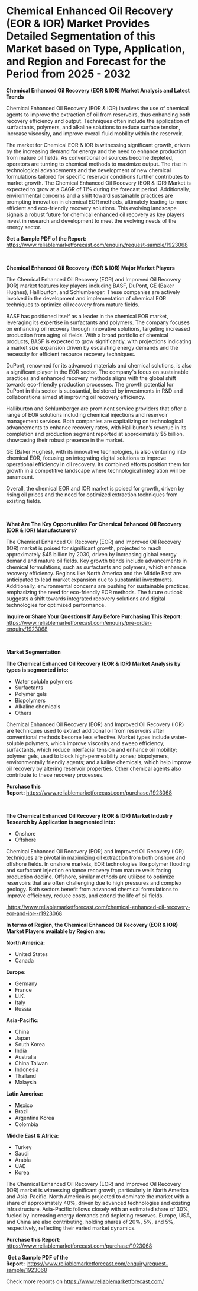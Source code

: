 <p><h1>Chemical Enhanced Oil Recovery (EOR & IOR) Market Provides Detailed Segmentation of this Market based on Type, Application, and Region and Forecast for the Period from 2025 - 2032</h1></p><p><strong>Chemical Enhanced Oil Recovery (EOR & IOR) Market Analysis and Latest Trends</strong></p>
<p><p>Chemical Enhanced Oil Recovery (EOR & IOR) involves the use of chemical agents to improve the extraction of oil from reservoirs, thus enhancing both recovery efficiency and output. Techniques often include the application of surfactants, polymers, and alkaline solutions to reduce surface tension, increase viscosity, and improve overall fluid mobility within the reservoir. </p><p>The market for Chemical EOR & IOR is witnessing significant growth, driven by the increasing demand for energy and the need to enhance production from mature oil fields. As conventional oil sources become depleted, operators are turning to chemical methods to maximize output. The rise in technological advancements and the development of new chemical formulations tailored for specific reservoir conditions further contributes to market growth. The Chemical Enhanced Oil Recovery (EOR & IOR) Market is expected to grow at a CAGR of 11% during the forecast period. Additionally, environmental concerns and a shift toward sustainable practices are prompting innovation in chemical EOR methods, ultimately leading to more efficient and eco-friendly recovery solutions. This evolving landscape signals a robust future for chemical enhanced oil recovery as key players invest in research and development to meet the evolving needs of the energy sector.</p></p>
<p><strong>Get a Sample PDF of the Report:&nbsp;</strong> <a href="https://www.reliablemarketforecast.com/enquiry/request-sample/1923068?utm_campaign=2803&utm_medium=2&utm_source=Github&utm_content=ia&utm_term=03042025&utm_id=chemical-enhanced-oil-recovery-eor-ior">https://www.reliablemarketforecast.com/enquiry/request-sample/1923068</a></p>
<p>&nbsp;</p>
<p><strong>Chemical Enhanced Oil Recovery (EOR & IOR) Major Market Players</strong></p>
<p><p>The Chemical Enhanced Oil Recovery (EOR) and Improved Oil Recovery (IOR) market features key players including BASF, DuPont, GE (Baker Hughes), Halliburton, and Schlumberger. These companies are actively involved in the development and implementation of chemical EOR techniques to optimize oil recovery from mature fields.</p><p>BASF has positioned itself as a leader in the chemical EOR market, leveraging its expertise in surfactants and polymers. The company focuses on enhancing oil recovery through innovative solutions, targeting increased production from aging oil fields. With a broad portfolio of chemical products, BASF is expected to grow significantly, with projections indicating a market size expansion driven by escalating energy demands and the necessity for efficient resource recovery techniques. </p><p>DuPont, renowned for its advanced materials and chemical solutions, is also a significant player in the EOR sector. The company's focus on sustainable practices and enhanced recovery methods aligns with the global shift towards eco-friendly production processes. The growth potential for DuPont in this sector is substantial, bolstered by investments in R&D and collaborations aimed at improving oil recovery efficiency.</p><p>Halliburton and Schlumberger are prominent service providers that offer a range of EOR solutions including chemical injections and reservoir management services. Both companies are capitalizing on technological advancements to enhance recovery rates, with Halliburton’s revenue in its completion and production segment reported at approximately $5 billion, showcasing their robust presence in the market.</p><p>GE (Baker Hughes), with its innovative technologies, is also venturing into chemical EOR, focusing on integrating digital solutions to improve operational efficiency in oil recovery. Its combined efforts position them for growth in a competitive landscape where technological integration will be paramount. </p><p>Overall, the chemical EOR and IOR market is poised for growth, driven by rising oil prices and the need for optimized extraction techniques from existing fields.</p></p>
<p>&nbsp;</p>
<p><strong>What Are The Key Opportunities For Chemical Enhanced Oil Recovery (EOR & IOR) Manufacturers?</strong></p>
<p><p>The Chemical Enhanced Oil Recovery (EOR) and Improved Oil Recovery (IOR) market is poised for significant growth, projected to reach approximately $45 billion by 2030, driven by increasing global energy demand and mature oil fields. Key growth trends include advancements in chemical formulations, such as surfactants and polymers, which enhance recovery efficiency. Regions like North America and the Middle East are anticipated to lead market expansion due to substantial investments. Additionally, environmental concerns are pushing for sustainable practices, emphasizing the need for eco-friendly EOR methods. The future outlook suggests a shift towards integrated recovery solutions and digital technologies for optimized performance.</p></p>
<p><strong>Inquire or Share Your Questions If Any Before Purchasing This Report:</strong> <a href="https://www.reliablemarketforecast.com/enquiry/pre-order-enquiry/1923068?utm_campaign=2803&utm_medium=2&utm_source=Github&utm_content=ia&utm_term=03042025&utm_id=chemical-enhanced-oil-recovery-eor-ior">https://www.reliablemarketforecast.com/enquiry/pre-order-enquiry/1923068</a></p>
<p>&nbsp;</p>
<p><strong>Market Segmentation</strong></p>
<p><strong>The Chemical Enhanced Oil Recovery (EOR & IOR) Market Analysis by types is segmented into:</strong></p>
<p><ul><li>Water soluble polymers</li><li>Surfactants</li><li>Polymer gels</li><li>Biopolymers</li><li>Alkaline chemicals</li><li>Others</li></ul></p>
<p><p>Chemical Enhanced Oil Recovery (EOR) and Improved Oil Recovery (IOR) are techniques used to extract additional oil from reservoirs after conventional methods become less effective. Market types include water-soluble polymers, which improve viscosity and sweep efficiency; surfactants, which reduce interfacial tension and enhance oil mobility; polymer gels, used to block high-permeability zones; biopolymers, environmentally friendly agents; and alkaline chemicals, which help improve oil recovery by altering reservoir properties. Other chemical agents also contribute to these recovery processes.</p></p>
<p><strong>Purchase this Report:&nbsp;</strong><a href="https://www.reliablemarketforecast.com/purchase/1923068?utm_campaign=2803&utm_medium=2&utm_source=Github&utm_content=ia&utm_term=03042025&utm_id=chemical-enhanced-oil-recovery-eor-ior">https://www.reliablemarketforecast.com/purchase/1923068</a></p>
<p>&nbsp;</p>
<p><strong>The Chemical Enhanced Oil Recovery (EOR & IOR) Market Industry Research by Application is segmented into:</strong></p>
<p><ul><li>Onshore</li><li>Offshore</li></ul></p>
<p><p>Chemical Enhanced Oil Recovery (EOR) and Improved Oil Recovery (IOR) techniques are pivotal in maximizing oil extraction from both onshore and offshore fields. In onshore markets, EOR technologies like polymer flooding and surfactant injection enhance recovery from mature wells facing production decline. Offshore, similar methods are utilized to optimize reservoirs that are often challenging due to high pressures and complex geology. Both sectors benefit from advanced chemical formulations to improve efficiency, reduce costs, and extend the life of oil fields.</p></p>
<p><a href="https://www.reliablemarketforecast.com/chemical-enhanced-oil-recovery-eor-and-ior--r1923068?utm_campaign=2803&utm_medium=2&utm_source=Github&utm_content=ia&utm_term=03042025&utm_id=chemical-enhanced-oil-recovery-eor-ior">&nbsp;https://www.reliablemarketforecast.com/chemical-enhanced-oil-recovery-eor-and-ior--r1923068</a></p>
<p><strong>In terms of Region, the Chemical Enhanced Oil Recovery (EOR & IOR) Market Players available by Region are:</strong></p>
<p>
    <p> <strong> North America: </strong>
        <ul>
            <li>United States</li>
            <li>Canada</li>
        </ul>
        </p> 
    <p> <strong> Europe: </strong>
        <ul>
            <li>Germany</li>
            <li>France</li>
            <li>U.K.</li>
            <li>Italy</li>
            <li>Russia</li>
        </ul>
        </p> 
    <p> <strong> Asia-Pacific: </strong>
        <ul>
            <li>China</li>
            <li>Japan</li>
            <li>South Korea</li>
            <li>India</li>
            <li>Australia</li>
            <li>China Taiwan</li>
            <li>Indonesia</li>
            <li>Thailand</li>
            <li>Malaysia</li>
        </ul>
        </p> 
    <p> <strong> Latin America: </strong>
        <ul>
            <li>Mexico</li>
            <li>Brazil</li>
            <li>Argentina Korea</li>
            <li>Colombia</li>
        </ul>
        </p> 
    <p> <strong> Middle East & Africa: </strong>
        <ul>
            <li>Turkey</li>
            <li>Saudi</li>
            <li>Arabia</li>
            <li>UAE</li>
            <li>Korea</li>
        </ul>
    </p>
    </p>
<p><p>The Chemical Enhanced Oil Recovery (EOR) and Improved Oil Recovery (IOR) market is witnessing significant growth, particularly in North America and Asia-Pacific. North America is projected to dominate the market with a share of approximately 40%, driven by advanced technologies and existing infrastructure. Asia-Pacific follows closely with an estimated share of 30%, fueled by increasing energy demands and depleting reserves. Europe, USA, and China are also contributing, holding shares of 20%, 5%, and 5%, respectively, reflecting their varied market dynamics.</p></p>
<p><strong>Purchase this Report: </strong><a href="https://www.reliablemarketforecast.com/purchase/1923068?utm_campaign=2803&utm_medium=2&utm_source=Github&utm_content=ia&utm_term=03042025&utm_id=chemical-enhanced-oil-recovery-eor-ior">https://www.reliablemarketforecast.com/purchase/1923068</a></p>
<p>&nbsp;<strong>Get a Sample PDF of the Report:&nbsp;&nbsp;</strong><a href="https://www.reliablemarketforecast.com/enquiry/request-sample/1923068?utm_campaign=2803&utm_medium=2&utm_source=Github&utm_content=ia&utm_term=03042025&utm_id=chemical-enhanced-oil-recovery-eor-ior">https://www.reliablemarketforecast.com/enquiry/request-sample/1923068</a></p>
<p><strong></strong></p>
<p>Check more reports on <a href="https://www.reliablemarketforecast.com/?utm_campaign=2803&utm_medium=2&utm_source=Github&utm_content=ia&utm_term=03042025&utm_id=chemical-enhanced-oil-recovery-eor-ior">https://www.reliablemarketforecast.com/</a></p>